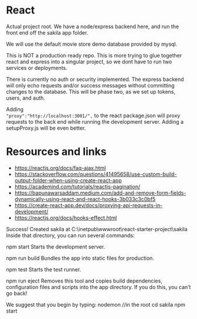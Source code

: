 # React

Actual project root. We have a node/express backend here, and run the front end off the sakila app folder.

We will use the default movie store demo database provided by mysql.

This is NOT a production ready repo. This is more trying to glue together react and express into a singular project, so we dont have to run two services or deployments.

There is currently no auth or security implemented. The express backend will only echo requests and/or success messages without committing changes to the database. This will be phase two, as we set up tokens, users, and auth.

Adding   
`"proxy":"http://localhost:3001/",`
to the react package.json will proxy requests to the back end while running the development server. Adding a setupProxy.js will be even better.

# Resources and links
* https://reactjs.org/docs/faq-ajax.html
* https://stackoverflow.com/questions/41495658/use-custom-build-output-folder-when-using-create-react-app
* https://academind.com/tutorials/reactjs-pagination/
* https://bapunawarsaddam.medium.com/add-and-remove-form-fields-dynamically-using-react-and-react-hooks-3b033c3c0bf5
* https://create-react-app.dev/docs/proxying-api-requests-in-development/
* https://reactjs.org/docs/hooks-effect.html


Success! Created sakila at C:\inetpub\wwwroot\react-starter-project\sakila
Inside that directory, you can run several commands:

  npm start
    Starts the development server.

  npm run build
    Bundles the app into static files for production.

  npm test
    Starts the test runner.

  npm run eject
    Removes this tool and copies build dependencies, configuration files
    and scripts into the app directory. If you do this, you can’t go back!

We suggest that you begin by typing:
  nodemon //in the root
  cd sakila
  npm start
